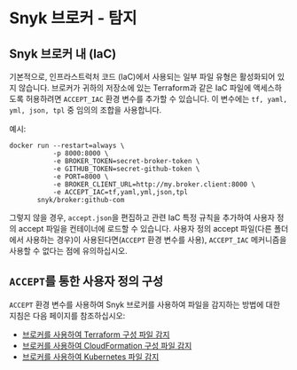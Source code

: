 # Snyk 브로커 -  탐지

## **Snyk 브로커 내  (IaC)**

기본적으로, 인프라스트럭처 코드 (IaC)에서 사용되는 일부 파일 유형은 활성화되어 있지 않습니다. 브로커가 귀하의 저장소에 있는 Terraform과 같은 IaC 파일에 액세스하도록 허용하려면 `ACCEPT_IAC` 환경 변수를 추가할 수 있습니다. 이 변수에는 `tf, yaml, yml, json, tpl` 중 임의의 조합을 사용합니다.

예시:

```
docker run --restart=always \
           -p 8000:8000 \
           -e BROKER_TOKEN=secret-broker-token \
           -e GITHUB_TOKEN=secret-github-token \
           -e PORT=8000 \
           -e BROKER_CLIENT_URL=http://my.broker.client:8000 \
           -e ACCEPT_IAC=tf,yaml,yml,json,tpl
       snyk/broker:github-com
```

그렇지 않을 경우, `accept.json`을 편집하고 관련 IaC 특정 규칙을 추가하여 사용자 정의 accept 파일을 컨테이너에 로드할 수 있습니다. 사용자 정의 accept 파일(다른 폴더에서 사용하는 경우)이 사용된다면(`ACCEPT` 환경 변수를 사용), `ACCEPT_IAC` 메커니즘을 사용할 수 없다는 점에 유의하십시오.

## `ACCEPT`를 통한 사용자 정의 구성

`ACCEPT` 환경 변수를 사용하여 Snyk 브로커를 사용하여  파일을 감지하는 방법에 대한 지침은 다음 페이지를 참조하십시오:

* [브로커를 사용하여 Terraform 구성 파일 감지](detecting-terraform-configuration-files-using-snyk-broker-custom.md)
* [브로커를 사용하여 CloudFormation 구성 파일 감지](detecting-cloudformation-configuration-files-using-snyk-broker-custom.md)
* [브로커를 사용하여 Kubernetes 파일 감지](detecting-kubernetes-configuration-files-using-a-broker.md)